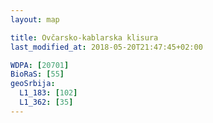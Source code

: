 ```yaml
---
layout: map

title: Ovčarsko-kablarska klisura
last_modified_at: 2018-05-20T21:47:45+02:00

WDPA: [20701]
BioRaS: [55]
geoSrbija:
  L1_183: [102]
  L1_362: [35]
---
```

